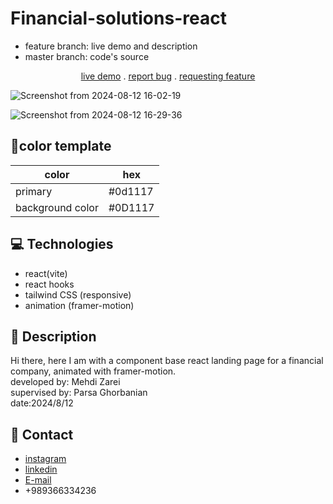 # Financial-solutions-react
- feature branch: live demo and description </br>
- master branch: code's source 

<p align="center">
<a href='https://financial-solutions-react.vercel.app/'>live demo</a> .
<a href="https://github.com/Mehdi-Zaree/newspaper-grid/issues">report bug</a> .
<a href="https://github.com/Mehdi-Zaree/newspaper-grid/issues">requesting feature</a></p>
</p>

![Screenshot from 2024-08-12 16-02-19](https://github.com/user-attachments/assets/416d9f4b-3bba-4bb3-8e5a-8f606353a56d)

![Screenshot from 2024-08-12 16-29-36](https://github.com/user-attachments/assets/a14d9f96-9bdb-4010-ab74-54aa83a31011)



## :art:color template

| color     | hex |
| ----------- | ----------- |
| primary    | #0d1117|
|background color |#0D1117|


## :computer: Technologies 
- react(vite)
- react hooks
- tailwind CSS (responsive)
- animation (framer-motion)
  
## :page_facing_up: Description
Hi there, here I am with a component base react landing page for a financial company, animated with framer-motion. </br>
developed by: Mehdi Zarei</br>
supervised by: Parsa Ghorbanian</br>
date:2024/8/12
## :iphone: Contact
- [instagram](https://instagram.com/mehdi_zarei-web)
- [linkedin](https://linkedin.com/in/mehdi-zri)
- [E-mail](mailto:mahdizarei22019@gmail.com)
- +989366334236
  
  

 
